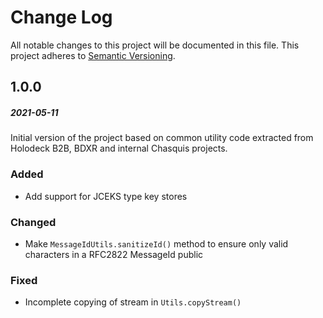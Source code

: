 # Change Log
All notable changes to this project will be documented in this file.
This project adheres to [Semantic Versioning](http://semver.org/).

## 1.0.0
##### 2021-05-11
Initial version of the project based on common utility code extracted from Holodeck B2B, BDXR and internal Chasquis
projects.

### Added
* Add support for JCEKS type key stores

### Changed
* Make `MessageIdUtils.sanitizeId()` method to ensure only valid characters in a RFC2822 MessageId public 

### Fixed
* Incomplete copying of stream in `Utils.copyStream()`